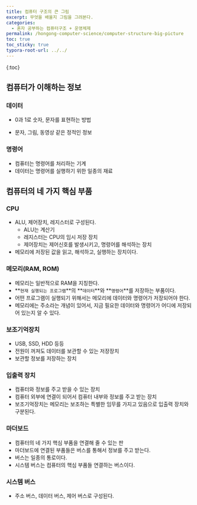 ```yaml
---
title: 컴퓨터 구조의 큰 그림
excerpt: 무엇을 배울지 그림을 그려본다.
categories: 
  - 혼자 공부하는 컴퓨터구조 + 운영체제
permalink: /hongong-computer-science/computer-structure-big-picture
toc: true
toc_sticky: true
typora-root-url: ../../
---
```

{:toc}
## 컴퓨터가 이해하는 정보
### 데이터

* 0과 1로 숫자, 문자를 표현하는 방법

* 문자, 그림, 동영상 같은 정적인 정보

### 명령어

* 컴퓨터는 명령어를 처리하는 기계
* 데이터는 명령어를 실행하기 위한 일종의 재료

## 컴퓨터의 네 가지 핵심 부품
### CPU

* ALU, 제어장치, 레지스터로 구성된다.
  - ALU는 계산기
  - 레지스터는 CPU의 임시 저장 장치
  - 제어장치는 제어신호를 발생시키고, 명령어를 해석하는 장치
* 메모리에 저장된 값을 읽고, 해석하고, 실행하는 장치이다.

### 메모리(RAM, ROM)

- 메모리는 일반적으로 RAM을 지칭한다.
- **`현재 실행되는 프로그램`**의 **`데이터`**와 **`명령어`**를 저장하는 부품이다.
- 어떤 프로그램이 실행되기 위해서는 메모리에 데이터와 명령어가 저장되어야 한다.
- 메모리에는 주소라는 개념이 있어서, 지금 필요한 데이터와 명령어가 어디에 저장되어 있는지 알 수 있다.

### 보조기억장치

* USB, SSD, HDD 등등
* 전원이 꺼져도 데이터를 보관할 수 있는 저장장치
* 보관할 정보를 저장하는 장치

### 입출력 장치

* 컴퓨터와 정보를 주고 받을 수 있는 장치
* 컴퓨터 외부에 연결이 되어서 컴퓨터 내부와 정보를 주고 받는 장치
* 보조기억장치는 메모리는 보조하는 특별한 임무를 가지고 있음으로 입출력 장치와 구분된다.

### 마더보드

* 컴퓨터의 네 가지 핵심 부품을 연결해 줄 수 있는 판
* 마더보드에 연결된 부품들은 버스를 통해서 정보를 주고 받는다.
* 버스는 일종의 통로이다.
* 시스템 버스는 컴퓨터의 핵심 부품들 연결하는 버스이다.

### 시스템 버스

* 주소 버스, 데이터 버스, 제어 버스로 구성된다.
